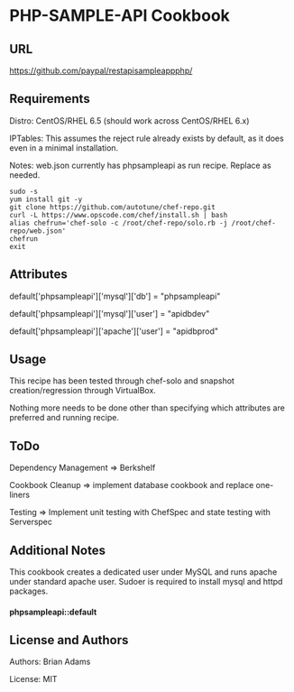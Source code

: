 PHP-SAMPLE-API Cookbook
=======================

URL
--

https://github.com/paypal/rest­api­sample­app­php/

Requirements
------------
Distro: CentOS/RHEL 6.5 (should work across CentOS/RHEL 6.x)

IPTables: This assumes the reject rule already exists by default, as it does
          even in a minimal installation. 

Notes: web.json currently has phpsampleapi as run recipe. Replace as needed. 

    sudo -s
    yum install git -y
    git clone https://github.com/autotune/chef-repo.git
    curl -L https://www.opscode.com/chef/install.sh | bash
    alias chefrun='chef-solo -c /root/chef-repo/solo.rb -j /root/chef-repo/web.json'
    chefrun
    exit

Attributes
----------
default['phpsampleapi']['mysql']['db'] = "phpsampleapi"

default['phpsampleapi']['mysql']['user'] = "apidbdev"

default['phpsampleapi']['apache']['user'] = "apidbprod"


Usage
-----

This recipe has been tested through chef-solo and snapshot creation/regression through VirtualBox. 

Nothing more needs to be done other than specifying which attributes are preferred and running recipe. 

ToDo
----

Dependency Management => Berkshelf 

Cookbook Cleanup => implement database cookbook and replace one-liners

Testing => Implement unit testing with ChefSpec and state testing with Serverspec 
 

Additional Notes
----------------

This cookbook creates a dedicated user under MySQL and runs apache under standard apache user. 
Sudoer is required to install mysql and httpd packages. 

#### phpsampleapi::default

License and Authors
-------------------

Authors: Brian Adams 

License: MIT 
